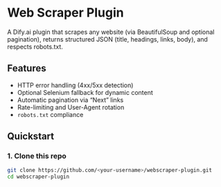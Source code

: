 # Web Scraper Plugin

A Dify.ai plugin that scrapes any website (via BeautifulSoup and optional pagination), returns structured JSON (title, headings, links, body), and respects robots.txt.

## Features

- HTTP error handling (4xx/5xx detection)  
- Optional Selenium fallback for dynamic content  
- Automatic pagination via “Next” links  
- Rate-limiting and User-Agent rotation  
- `robots.txt` compliance  

## Quickstart

### 1. Clone this repo  
```bash
git clone https://github.com/<your-username>/webscraper-plugin.git
cd webscraper-plugin
